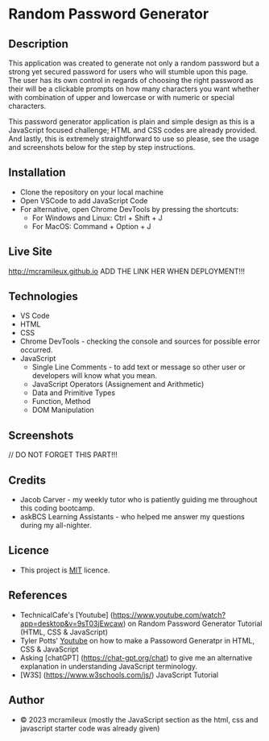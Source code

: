 # Random Password Generator

## Description
This application was created to generate not only a random password but a strong yet secured password for users who will stumble upon this page. The user has its own control in regards of choosing the right password as their will be a clickable prompts on how many characters you want whether with combination of upper and lowercase or with numeric or special characters. 

This password generator application is plain and simple design as this is a JavaScript focused challenge; HTML and CSS codes are already provided. And lastly, this is extremely straightforward to use so please, see the usage and screenshots below for the step by step instructions.

## Installation
- Clone the repository on your local machine
- Open VSCode to add JavaScript Code
- For alternative, open Chrome DevTools by pressing the shortcuts:
    - For Windows and Linux: Ctrl + Shift + J
    - For MacOS: Command + Option + J


## Live Site 
http://mcramileux.github.io ADD THE LINK HER WHEN DEPLOYMENT!!!

## Technologies
- VS Code
- HTML
- CSS
- Chrome DevTools - checking the console and sources for possible error occurred.
- JavaScript
    - Single Line Comments - to add text or message so other user or developers will know what you mean.
    - JavaScript Operators (Assignement and Arithmetic)
    - Data and Primitive Types
    - Function, Method
    - DOM Manipulation


## Screenshots
// DO NOT FORGET THIS PART!!!

## Credits
- Jacob Carver - my weekly tutor who is patiently guiding me throughout this coding bootcamp.
- askBCS Learning Assistants - who helped me answer my questions during my all-nighter.

## Licence
- This project is [MIT](https://choosealicense.com/licenses/mit/) licence.

## References
- TechnicalCafe's [Youtube] (https://www.youtube.com/watch?app=desktop&v=9sT03jEwcaw) on Random Password Generator Tutorial (HTML, CSS & JavaScript)
- Tyler Potts' [Youtube](https://www.youtube.com/watch?v=XH7CzSZ-9gY/) on how to make a Passoword Generatpr in HTML, CSS & JavaScript
- Asking [chatGPT] (https://chat-gpt.org/chat) to give me an alternative explanation in understanding JavaScript terminology.
- [W3S] (https://www.w3schools.com/js/) JavaScript Tutorial

## Author
- &copy; 2023 mcramileux (mostly the JavaScript section as the html, css and javascript starter code was already given)




